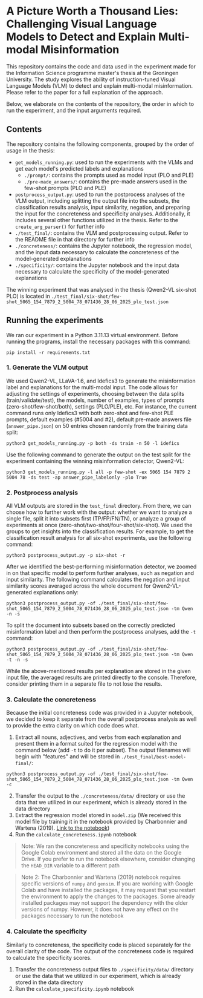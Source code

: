 # A Picture Worth a Thousand Lies: Challenging Visual Language Models to Detect and Explain Multi-modal Misinformation

This repository contains the code and data used in the experiment made for the Information Science programme master's thesis at the Groningen University. The study explores the ability of instruction-tuned Visual Language Models (VLM) to detect and explain multi-modal misinformation. Please refer to the paper for a full explanation of the approach.

Below, we elaborate on the contents of the repository, the order in which to run the experiment, and the input arguments required. 

## Contents

The repository contains the following components, grouped by the order of usage in the thesis:
- `get_models_running.py`: used to run the experiments with the VLMs and get each model's predicted labels and explanations
  - `./prompt/`: contains the prompts used as model input (PLO and PLE)
  - `./pre-made_answers/`: contains the pre-made answers used in the few-shot prompts (PLO and PLE)
- `postprocess_output.py`: used to run the postprocess analyses of the VLM output, including splitting the output file into the subsets, the classification results analysis, input similarity, negation, and preparing the input for the concreteness and specificity analyses. Additionally, it includes several other functions utilized in the thesis. Refer to the `create_arg_parser()` for further info
- `./test_final/`: contains the VLM and postprocessing output. Refer to the README file in that directory for further info
- `./concreteness/`: contains the Jupyter notebook, the regression model, and the input data necessary to calculate the concreteness of the model-generated explanations
- `./specificity/`: contains the Jupyter notebook and the input data necessary to calculate the specificity of the model-generated explanations

The winning experiment that was analysed in the thesis (Qwen2-VL six-shot PLO) is located in `./test_final/six-shot/few-shot_5065_154_7879_2_5004_78_071436_28_06_2025_plo_test.json`

## Running the experiments

We ran our experiment in a Python 3.11.13 virtual environment. Before running the programs, install the necessary packages with this command:

```
pip install -r requirements.txt
```
### 1. Generate the VLM output

We used Qwen2-VL, LLaVA-1.6, and Idefics3 to generate the misinformation label and explanations for the multi-modal input. The code allows for adjusting the settings of experiments, choosing between the data splits (train/validate/test), the models, number of examples, types of prompts (zero-shot/few-shot/both), settings (PLO/PLE), etc. For instance, the current command runs only Idefics3 with both zero-shot and few-shot PLE prompts, default examples (#5004 and #2), default pre-made answers file (`answer_pipe.json`) on 50 entries chosen randomly from the training data split:

```
python3 get_models_running.py -p both -ds train -n 50 -l idefics
```
Use the following command to generate the output on the test split for the experiment containing the winning misinformation detector, Qwen2-VL: 

```
python3 get_models_running.py -l all -p few-shot -ex 5065 154 7879 2 5004 78 -ds test -ap answer_pipe_labelonly -plo True
```
### 2. Postprocess analysis

All VLM outputs are stored in the `test_final` directory. From there, we can choose how to further work with the output: whether we want to analyze a single file, split it into subsets first (TP/FP/FN/TN), or analyze a group of experiments at once (zero-shot/two-shot/four-shot/six-shot). We used the groups to get insights into the classification results. For example, to get the classification result analysis for all six-shot experiments, use the following command:

```
python3 postprocess_output.py -p six-shot -r
```
After we identified the best-performing misinformation detector, we zoomed in on that specific model to perform further analyses, such as negation and input similarity. The following command calculates the negation and input similarity scores averaged across the whole document for Qwen2-VL-generated explanations only: 
```
python3 postprocess_output.py -of ./test_final/six-shot/few-shot_5065_154_7879_2_5004_78_071436_28_06_2025_plo_test.json -tm Qwen -n -s
```
To split the document into subsets based on the correctly predicted misinformation label and then perform the postprocess analyses, add the `-t` command: 
```
python3 postprocess_output.py -of ./test_final/six-shot/few-shot_5065_154_7879_2_5004_78_071436_28_06_2025_plo_test.json -tm Qwen -t -n -s
```
While the above-mentioned results per explanation are stored in the given input file, the averaged results are printed directly to the console. Therefore, consider printing them in a separate file to not lose the results. 

### 3. Calculate the concreteness
Because the initial concreteness code was provided in a Jupyter notebook, we decided to keep it separate from the overall postprocess analysis as well to provide the extra clarity on which code does what. 
1. Extract all nouns, adjectives, and verbs from each explanation and present them in a format suited for the regression model with the command below (add `-t` to do it per subset). The output filenames will begin with "features" and will be stored in `./test_final/best-model-final/`:
```
python3 postprocess_output.py -of ./test_final/six-shot/few-shot_5065_154_7879_2_5004_78_071436_28_06_2025_plo_test.json -tm Qwen -c
```
2. Transfer the output to the `./concreteness/data/` directory or use the data that we utilized in our experiment, which is already stored in the data directory
3. Extract the regression model stored in `model.zip` (We received this model file by training it in the notebook provided by Charbonnier and Wartena (2019). [Link to the notebook](https://colab.research.google.com/drive/14341vvHfrEX1W-JTUlUKKNatfkI8aH_W?usp=sharing))
4. Run the `calculate_concreteness.ipynb` notebook
> Note: We ran the concreteness and specificity notebooks using the Google Colab environment and stored all the data on the Google Drive. If you prefer to run the notebook elsewhere, consider changing the `HEAD_DIR` variable to a different path

> Note 2: The Charbonnier and Wartena (2019) notebook requires specific versions of `numpy` and `gensim`. If you are working with Google Colab and have installed the packages, it may request that you restart the environment to apply the changes to the packages. Some already installed packages may not support the dependency with the older versions of numpy. However, it does not have any effect on the packages necessary to run the notebook

### 4. Calculate the specificity
Similarly to concreteness, the specificity code is placed separately for the overall clarity of the code. The output of the concreteness code is required to calculate the specificity scores. 
1. Transfer the concreteness output files to `./specificity/data/` directory or use the data that we utilized in our experiment, which is already stored in the data directory
2. Run the `calculate_specificity.ipynb` notebook

